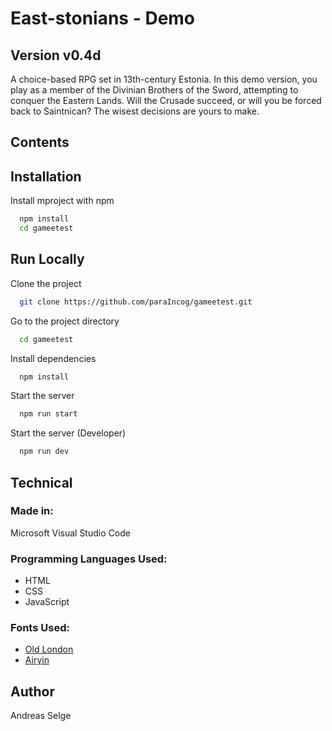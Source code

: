 # East-stonians - Demo
## Version v0.4d

A choice-based RPG set in 13th-century Estonia.
In this demo version, you play as a member of the Divinian Brothers of the Sword, attempting to conquer the Eastern Lands.
Will the Crusade succeed, or will you be forced back to Saintnican?
The wisest decisions are yours to make.

## Contents

## Installation

Install mproject with npm

```bash
  npm install
  cd gameetest
```

## Run Locally

Clone the project

```bash
  git clone https://github.com/paraIncog/gameetest.git
```

Go to the project directory

```bash
  cd gameetest
```

Install dependencies

```bash
  npm install
```

Start the server

```bash
  npm run start
```

Start the server (Developer)

```bash
  npm run dev
```

## Technical

### Made in:
Microsoft Visual Studio Code

### Programming Languages Used:
* HTML
* CSS
* JavaScript

### Fonts Used:
* [Old London](https://www.dafont.com/old-london.font)
* [Airyin](https://www.dafont.com/airyin.font)

## Author

Andreas Selge